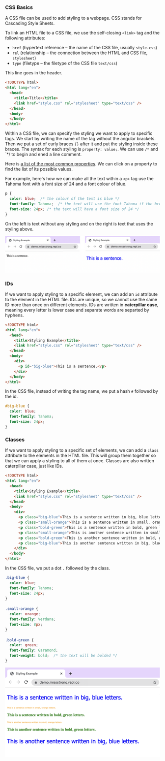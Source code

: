 ### CSS Basics

A CSS file can be used to add styling to a webpage. CSS stands for Cascading Style Sheets.

To link an HTML file to a CSS file, we use the self-closing `<link>` tag and the following attributes:
* `href` (hypertext reference – the name of the CSS file, usually `style.css`)
* `rel` (relationship – the connection between the HTML and CSS file, `stylesheet`)
* `type` (filetype – the filetype of the CSS file `text/css`)

This line goes in the header.

```html
<!DOCTYPE html>
<html lang="en">
  <head>
    <title>Title</title>
    <link href="style.css" rel="stylesheet" type="text/css" />
  </head>
  <body>
  </body>
</html>
```

Within a CSS file, we can specify the styling we want to apply to specific tags. We start by writing the name of the tag without the angular brackets. Then we put a set of curly braces `{}` after it and put the styling inside these braces. The syntax for each styling is `property: value;`. We can use `/*`  and `*/ to begin and ened a line comment.

Here is [a list of the most common properties](https://developer.mozilla.org/en-US/docs/Web/CSS/CSS_Properties_Reference). We can click on a property to find the list of its possible values. 

For example, here's how we can make all the text within a `<p>` tag use the Tahoma font with a font size of 24 and a font colour of blue.

```css
p {
  color: blue;  /* the colour of the text is blue */
  font-family: Tahoma;  /* the text will use the font Tahoma if the browser has it */
  font-size: 24px; /* the text will have a font size of 24 */
}
```

On the left is text without any styling and on the right is text that uses the styling above. 

![](../../Images/CSS_Basics_1.png)

### IDs

If we want to apply styling to a specific element, we can add an `id` attribute to the element in the HTML file. IDs are unique, so we cannot use the same ID more than once on different elements. IDs are written in **caterpillar case**, meaning every letter is lower case and separate words are separted by hyphens.

```html
<!DOCTYPE html>
<html lang="en">
  <head>
    <title>Styling Example</title>
    <link href="style.css" rel="stylesheet" type="text/css" />
  </head>
  <body>
    <div>
      <p id="big-blue">This is a sentence.</p>
    </div>
  </body>
</html>
```

In the CSS file, instead of writing the tag name, we put a hash `#` followed by the id.

```css
#big-blue {
  color: blue; 
  font-family: Tahoma;  
  font-size: 24px; 
}
```

### Classes

If we want to apply styling to a specific set of elements, we can add a `class` attribute to the elements in the HTML file. This will group them together so that we can apply a styling to all of them at once. Classes are also written caterpillar case, just like IDs.

```html
<!DOCTYPE html>
<html lang="en">
  <head>
    <title>Styling Example</title>
    <link href="style.css" rel="stylesheet" type="text/css" />
  </head>
  <body>
    <div>
      <p class="big-blue">This is a sentence written in big, blue letters.</p>
      <p class="small-orange">This is a sentence written in small, orange letters.</p>
      <p class="bold-green">This is a sentence written in bold, green letters.</p>
      <p class="small-orange">This is another sentence written in small, orange letters.</p>
      <p class="bold-green">This is another sentence written in bold, green letters.</p>
      <p class="big-blue">This is another sentence written in big, blue letters.</p>
    </div>
  </body>
</html>
```

In the CSS file, we put a dot `.` followed by the class.

```css
.big-blue {
  color: blue; 
  font-family: Tahoma; 
  font-size: 24px;
}

.small-orange {
  color: orange; 
  font-family: Verdana; 
  font-size: 8px; 
}

.bold-green {
  color: green; 
  font-family: Garamond; 
  font-weight: bold;  /* the text will be bolded */
}
```

![](../../Images/CSS_Basics_2.png)

